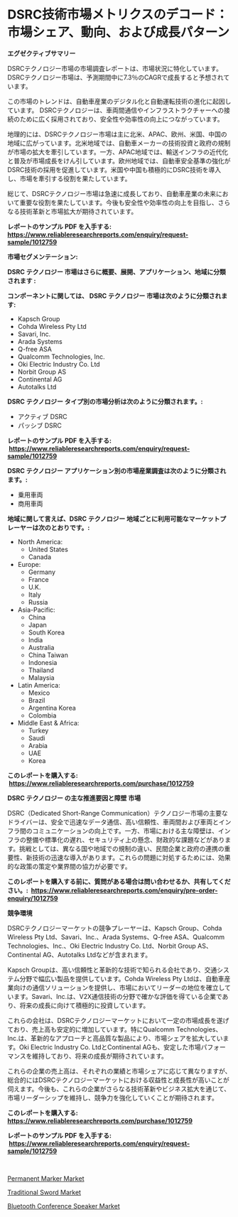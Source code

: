 <p><h1>DSRC技術市場メトリクスのデコード：市場シェア、動向、および成長パターン</h1></p><p><strong>エグゼクティブサマリー</strong></p>
<p><p>DSRCテクノロジー市場の市場調査レポートは、市場状況に特化しています。 DSRCテクノロジー市場は、予測期間中に7.3％のCAGRで成長すると予想されています。</p><p>この市場のトレンドは、自動車産業のデジタル化と自動運転技術の進化に起因しています。 DSRCテクノロジーは、車両間通信やインフラストラクチャーへの接続のために広く採用されており、安全性や効率性の向上につながっています。</p><p>地理的には、DSRCテクノロジー市場は主に北米、APAC、欧州、米国、中国の地域に広がっています。北米地域では、自動車メーカーの技術投資と政府の規制が市場の拡大を牽引しています。一方、APAC地域では、輸送インフラの近代化と普及が市場成長をけん引しています。欧州地域では、自動車安全基準の強化がDSRC技術の採用を促進しています。米国や中国も積極的にDSRC技術を導入し、市場を牽引する役割を果たしています。</p><p>総じて、DSRCテクノロジー市場は急速に成長しており、自動車産業の未来において重要な役割を果たしています。今後も安全性や効率性の向上を目指し、さらなる技術革新と市場拡大が期待されています。</p></p>
<p><strong>レポートのサンプル PDF を入手する: <a href="https://www.reliableresearchreports.com/enquiry/request-sample/1012759">https://www.reliableresearchreports.com/enquiry/request-sample/1012759</a></strong></p>
<p><strong>市場セグメンテーション:</strong></p>
<p><strong> DSRC テクノロジー 市場はさらに概要、展開、アプリケーション、地域に分類されます :</strong></p>
<p><strong>コンポーネントに関しては、 DSRC テクノロジー 市場は次のように分類されます: &nbsp;</strong></p>
<p><ul><li>Kapsch Group</li><li>Cohda Wireless Pty Ltd</li><li>Savari, Inc.</li><li>Arada Systems</li><li>Q-free ASA</li><li>Qualcomm Technologies, Inc.</li><li>Oki Electric Industry Co. Ltd</li><li>Norbit Group AS</li><li>Continental AG</li><li>Autotalks Ltd</li></ul></p>
<p><strong> DSRC テクノロジー タイプ別の市場分析は次のように分類されます。:</strong></p>
<p><ul><li>アクティブ DSRC</li><li>パッシブ DSRC</li></ul></p>
<p><strong>レポートのサンプル PDF を入手する: &nbsp;<a href="https://www.reliableresearchreports.com/enquiry/request-sample/1012759">https://www.reliableresearchreports.com/enquiry/request-sample/1012759</a></strong></p>
<p><strong> DSRC テクノロジー アプリケーション別の市場産業調査は次のように分類されます。:</strong></p>
<p><ul><li>乗用車両</li><li>商用車両</li></ul></p>
<p><strong>地域に関して言えば、DSRC テクノロジー 地域ごとに利用可能なマーケットプレーヤーは次のとおりです。:</strong></p>
<p><ul>
    <li>
        North America:
        <ul>
            <li>United States</li>
            <li>Canada</li>
        </ul>
    </li>
    <li>
        Europe:
        <ul>
            <li>Germany</li>
            <li>France</li>
            <li>U.K.</li>
            <li>Italy</li>
            <li>Russia</li>
        </ul>
    </li>
    <li>
        Asia-Pacific:
        <ul>
            <li>China</li>
            <li>Japan</li>
            <li>South Korea</li>
            <li>India</li>
            <li>Australia</li>
            <li>China Taiwan</li>
            <li>Indonesia</li>
            <li>Thailand</li>
            <li>Malaysia</li>
        </ul>
    </li>
    <li>
        Latin America:
        <ul>
            <li>Mexico</li>
            <li>Brazil</li>
            <li>Argentina Korea</li>
            <li>Colombia</li>
        </ul>
    </li>
    <li>
        Middle East & Africa:
        <ul>
            <li>Turkey</li>
            <li>Saudi</li>
            <li>Arabia</li>
            <li>UAE</li>
            <li>Korea</li>
        </ul>
    </li>
    </ul></p>
<p><strong>このレポートを購入する: &nbsp;<a href="https://www.reliableresearchreports.com/purchase/1012759">https://www.reliableresearchreports.com/purchase/1012759</a></strong></p>
<p><strong>DSRC テクノロジー の主な推進要因と障壁 市場</strong></p>
<p><p>DSRC（Dedicated Short-Range Communication）テクノロジー市場の主要なドライバーは、安全で迅速なデータ通信、高い信頼性、車両間および車両とインフラ間のコミュニケーションの向上です。一方、市場における主な障壁は、インフラの整備や標準化の遅れ、セキュリティ上の懸念、財政的な課題などがあります。挑戦としては、異なる国や地域での規制の違い、民間企業と政府の連携の重要性、新技術の迅速な導入があります。これらの問題に対処するためには、効果的な政策の策定や業界間の協力が必要です。</p></p>
<p><strong>このレポートを購入する前に、質問がある場合は問い合わせるか、共有してください。:&nbsp; <a href="https://www.reliableresearchreports.com/enquiry/pre-order-enquiry/1012759">https://www.reliableresearchreports.com/enquiry/pre-order-enquiry/1012759</a></strong></p>
<p><strong>競争環境</strong></p>
<p><p>DSRCテクノロジーマーケットの競争プレーヤーは、Kapsch Group、Cohda Wireless Pty Ltd、Savari、Inc.、Arada Systems、Q-free ASA、Qualcomm Technologies、Inc.、Oki Electric Industry Co. Ltd、Norbit Group AS、Continental AG、Autotalks Ltdなどが含まれます。</p><p>Kapsch Groupは、高い信頼性と革新的な技術で知られる会社であり、交通システム分野で幅広い製品を提供しています。Cohda Wireless Pty Ltdは、自動車産業向けの通信ソリューションを提供し、市場においてリーダーの地位を確立しています。Savari、Inc.は、V2X通信技術の分野で確かな評価を得ている企業であり、将来の成長に向けて積極的に投資しています。</p><p>これらの会社は、DSRCテクノロジーマーケットにおいて一定の市場成長を遂げており、売上高も安定的に増加しています。特にQualcomm Technologies、Inc.は、革新的なアプローチと高品質な製品により、市場シェアを拡大しています。Oki Electric Industry Co. LtdとContinental AGも、安定した市場パフォーマンスを維持しており、将来の成長が期待されています。</p><p>これらの企業の売上高は、それぞれの業績と市場シェアに応じて異なりますが、総合的にはDSRCテクノロジーマーケットにおける収益性と成長性が高いことが伺えます。今後も、これらの企業がさらなる技術革新やビジネス拡大を通じて、市場リーダーシップを維持し、競争力を強化していくことが期待されます。</p></p>
<p><strong>このレポートを購入する: &nbsp; <a href="https://www.reliableresearchreports.com/purchase/1012759">https://www.reliableresearchreports.com/purchase/1012759</a></strong></p>
<p><strong>レポートのサンプル PDF を入手する: &nbsp;<a href="https://www.reliableresearchreports.com/enquiry/request-sample/1012759">https://www.reliableresearchreports.com/enquiry/request-sample/1012759</a></strong><strong></strong></p>
<p>&nbsp;</p>
<p><p><a href="https://github.com/shotows/Market-Research-Report-List-1/blob/main/permanent-marker-market.md">Permanent Marker Market</a></p><p><a href="https://github.com/angelajermaine/Market-Research-Report-List-2/blob/main/traditional-sword-market.md">Traditional Sword Market</a></p><p><a href="https://github.com/beatblasta/Market-Research-Report-List-2/blob/main/bluetooth-conference-speaker-market.md">Bluetooth Conference Speaker Market</a></p></p>